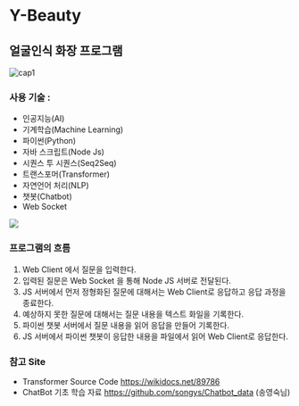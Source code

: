 # Y-Beauty

## 얼굴인식 화장 프로그램
![cap1](https://user-images.githubusercontent.com/78770128/108956002-62df7500-76b2-11eb-9a01-d5241b8061b5.PNG)

### 사용 기술 : 
*  인공지능(AI)
* 기계학습(Machine Learning)
* 파이썬(Python)
* 자바 스크립트(Node Js)
* 시퀀스 투 시퀀스(Seq2Seq)
* 트랜스포머(Transformer)
* 자연언어 처리(NLP)
* 챗봇(Chatbot)
* Web Socket

<img src="./images/prgstruct.png">

### 프로그램의 흐름
   1. Web Client 에서 질문을 입력한다.
   2. 입력된 질문은 Web Socket 을 통해 Node JS 서버로 전달된다.
   3. JS 서버에서 먼저 정형화된 질문에 대해서는 Web Client로 응답하고 응답 과정을 종료한다.
   4. 예상하지 못한 질문에 대해서는 질문 내용을 텍스트 화일을 기록한다. 
   5. 파이썬 챗봇 서버에서 질문 내용을 읽어 응답을 만들어 기록한다.
   6. JS 서버에서 파이썬 챗봇이 응답한 내용을 파일에서 읽어 Web Client로 응답한다.

### 참고 Site
- Transformer Source Code  https://wikidocs.net/89786
- ChatBot 기초 학습 자료	https://github.com/songys/Chatbot_data (송영숙님)
